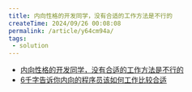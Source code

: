 ```yaml
---
title: 内向性格的开发同学，没有合适的工作方法是不行的
createTime: 2024/09/26 00:08:08
permalink: /article/y64cm94a/
tags:
 - solution
---
```

* [内向性格的开发同学，没有合适的工作方法是不行的](https://juejin.cn/post/7232625387296096312)
* [6千字告诉你内向的程序员该如何工作比较合适](https://juejin.cn/post/7291134715859386407)

<!-- more -->